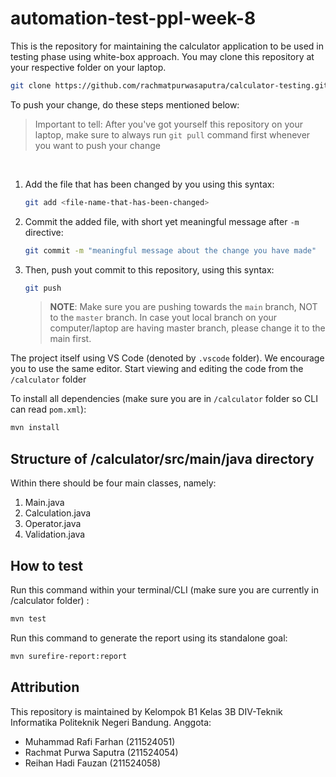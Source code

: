 # automation-test-ppl-week-8

This is the repository for maintaining the calculator application to be used in testing phase using white-box approach. You may clone this repository at your respective folder on your laptop.

```bash
git clone https://github.com/rachmatpurwasaputra/calculator-testing.git
```

To push your change, do these steps mentioned below:
> Important to tell: After you've got yourself this repository on your laptop, make sure to always run `git pull` command first whenever you want to push your change
<br/>

1. Add the file that has been changed by you using this syntax:
    ```bash
    git add <file-name-that-has-been-changed>
    ```
2. Commit the added file, with short yet meaningful message after `-m` directive:
    ```bash
    git commit -m "meaningful message about the change you have made"
    ```
3. Then, push yout commit to this repository, using this syntax:
   ```bash
   git push
   ```
   > <b>NOTE</b>: Make sure you are pushing towards the `main` branch, NOT to the `master` branch. In case yout local branch on your computer/laptop are having master branch, please change it to the main first.

The project itself using VS Code (denoted by `.vscode` folder). We encourage you to use the same editor. Start viewing and editing the code from the `/calculator` folder

To install all dependencies (make sure you are in `/calculator` folder so CLI can read `pom.xml`):

```bash
mvn install
```

## Structure of /calculator/src/main/java directory
Within there should be four main classes, namely:
1. Main.java
2. Calculation.java
3. Operator.java
4. Validation.java

## How to test
Run this command within your terminal/CLI (make sure you are currently in /calculator folder) :
```bash
mvn test
```
Run this command to generate the report using its standalone goal:

```bash
mvn surefire-report:report 
```
## Attribution
This repository is maintained by Kelompok B1 Kelas 3B DIV-Teknik Informatika Politeknik Negeri Bandung.
Anggota:
- Muhammad Rafi Farhan     (211524051)
- Rachmat Purwa Saputra    (211524054)
- Reihan Hadi Fauzan       (211524058)
